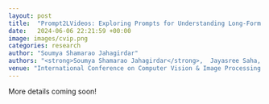 ```yaml
---
layout: post
title:  "Prompt2LVideos: Exploring Prompts for Understanding Long-Form Multimodal Videos"
date:   2024-06-06 22:21:59 +00:00
image: images/cvip.png
categories: research
author: "Soumya Shamarao Jahagirdar"
authors: "<strong>Soumya Shamarao Jahagirdar</strong>,  Jayasree Saha, C. V. Jawahar "
venue: "International Conference on Computer Vision & Image Processing <strong> (CVIP) </strong>"
---
```

More details coming soon!

